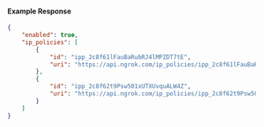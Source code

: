 <!-- Code generated for API Clients. DO NOT EDIT. -->

#### Example Response

```json
{
	"enabled": true,
	"ip_policies": [
		{
			"id": "ipp_2c8f61lFauBaRubRJ4lMPZDT7tE",
			"uri": "https://api.ngrok.com/ip_policies/ipp_2c8f61lFauBaRubRJ4lMPZDT7tE"
		},
		{
			"id": "ipp_2c8f62t9Psw501xUTXUvquALW4Z",
			"uri": "https://api.ngrok.com/ip_policies/ipp_2c8f62t9Psw501xUTXUvquALW4Z"
		}
	]
}
```
